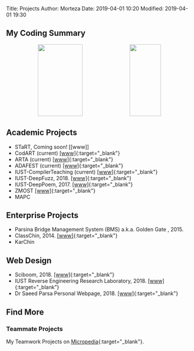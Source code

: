 Title: Projects
Author: Morteza
Date: 2019-04-01 10:20
Modified: 2019-04-01 19:30


## My Coding Summary
<div style="text-align: center;">

 <img width="49%" height="195px" src="https://github-readme-stats-sigma-five.vercel.app/api?username=m-zakeri&show_icons=true&count_private=true&hide_border=true%22" />
<img width="41%" height="195px" src="https://github-readme-stats-sigma-five.vercel.app/api/top-langs/?username=m-zakeri&layout=compact" />
</div>


## Academic Projects

* STaRT, Coming soon! [[www]]
* CodART (current) [[www]](https://m-zakeri.github.io/CodART){:target="_blank"}
* ARTA (current) [[www]](https://m-zakeri.github.io/ARTA){:target="_blank"}
* ADAFEST (current) [[www]](https://m-zakeri.github.io/ADAFEST){:target="_blank"}
* IUST-CompilerTeaching (current) [[www]](https://m-zakeri.github.io/IUSTCompiler){:target="_blank"}
* IUST-DeepFuzz, 2018. [[www]](https://github.com/m-zakeri/iust_deep_fuzz){:target="_blank"}
* IUST-DeepPoem, 2017. [[www]](https://github.com/m-zakeri/iust_deep_poem){:target="_blank"}
* ZMOST [[www]](https://github.com/m-zakeri/ZMOST){:target="_blank"}
* MAPC



## Enterprise Projects
* Parsina Bridge Management System (BMS) a.k.a. Golden Gate , 2015.
* ClassChin, 2014. [[www]](https://github.com/MAJAVA/ClassChinX){:target="_blank"}
* KarChin



## Web Design
* Sciboom, 2018. [[www]](http://sciboom.ir){:target="_blank"}
* IUST Reverse Engineering Research Laboratory, 2018. [[www]](http://parsa.iust.ac.ir/reverse-engineering-lab/){:target="_blank"}
* Dr Saeed Parsa Personal Webpage, 2018. [[www]](http://parsa.iust.ac.ir/){:target="_blank"}


## Find More

### Teammate Projects

My Teamwork Projects on [Micropedia](http://micropedia.ir/projects/){:target="_blank"}.